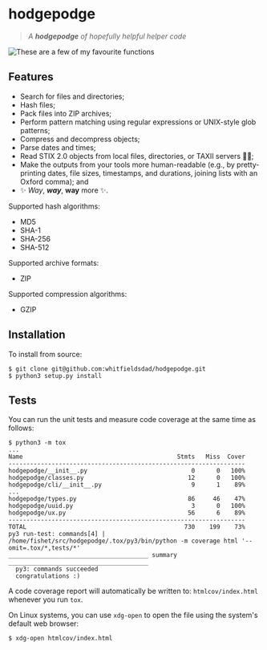 # hodgepodge

> _A **hodgepodge** of hopefully helpful helper code_

![These are a few of my favourite functions](https://raw.githubusercontent.com/whitfieldsdad/images/main/a-few-of-my-favourite-things.jpg)

## Features

- Search for files and directories;
- Hash files;
- Pack files into ZIP archives;
- Perform pattern matching using regular expressions or UNIX-style glob patterns;
- Compress and decompress objects;
- Parse dates and times;
- Read STIX 2.0 objects from local files, directories, or TAXII servers 🚖🚦;
- Make the outputs from your tools more human-readable (e.g., by pretty-printing dates, file sizes, timestamps, and durations, joining lists with an Oxford comma); and
- ✨ _Way_, __*way*__, __way__ more ✨.

Supported hash algorithms:
- MD5
- SHA-1
- SHA-256
- SHA-512

Supported archive formats:
- ZIP

Supported compression algorithms:
- GZIP

## Installation

To install from source:

```shell
$ git clone git@github.com:whitfieldsdad/hodgepodge.git
$ python3 setup.py install
```

## Tests

You can run the unit tests and measure code coverage at the same time as follows:

```shell
$ python3 -m tox
...
Name                                           Stmts   Miss  Cover
------------------------------------------------------------------
hodgepodge/__init__.py                             0      0   100%
hodgepodge/classes.py                             12      0   100%
hodgepodge/cli/__init__.py                         9      1    89%
...
hodgepodge/types.py                               86     46    47%
hodgepodge/uuid.py                                 3      0   100%
hodgepodge/ux.py                                  56      6    89%
------------------------------------------------------------------
TOTAL                                            730    199    73%
py3 run-test: commands[4] | /home/fishet/src/hodgepodge/.tox/py3/bin/python -m coverage html '--omit=.tox/*,tests/*'
_______________________________________ summary _______________________________________
  py3: commands succeeded
  congratulations :)
````

A code coverage report will automatically be written to: `htmlcov/index.html` whenever you run `tox`.

On Linux systems, you can use `xdg-open` to open the file using the system's default web browser:

```shell
$ xdg-open htmlcov/index.html
```
